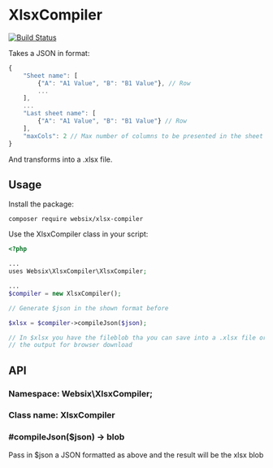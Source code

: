 XlsxCompiler
============

[![Build Status](https://travis-ci.org/Websix/xlsx-compiler.svg?branch=1.1.1)](https://travis-ci.org/Websix/xlsx-compiler)

Takes a JSON in format:

``` JavaScript
{
    "Sheet name": [
        {"A": "A1 Value", "B": "B1 Value"}, // Row
        ...
    ],
    ...
    "Last sheet name": [
        {"A": "A1 Value", "B": "B1 Value"} // Row
    ],
    "maxCols": 2 // Max number of columns to be presented in the sheet
}
```

And transforms into a .xlsx file.

Usage
-----

Install the package:

```composer require websix/xlsx-compiler```

Use the XlsxCompiler class in your script:

``` PHP
<?php

...
uses Websix\XlsxCompiler\XlsxCompiler;

...
$compiler = new XlsxCompiler();

// Generate $json in the shown format before

$xlsx = $compiler->compileJson($json);

// In $xlsx you have the fileblob tha you can save into a .xlsx file or echo in
// the output for browser download

```

API
---

### Namespace: Websix\XlsxCompiler;

### Class name: XlsxCompiler

### #compileJson($json) -> blob

Pass in $json a JSON formatted as above and the result will be the xlsx blob